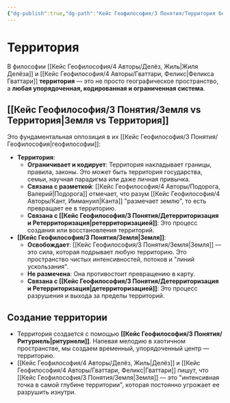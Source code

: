 ```yaml
---
{"dg-publish":true,"dg-path":"Кейс Геофилософия/3 Понятия/Территория бессознательное","permalink":"/kejs-geofilosofiya/3-ponyatiya/territoriya-bessoznatelnoe/","dgShowLocalGraph":true}
---
```


# Территория

В философии [[Кейс Геофилософия/4 Авторы/Делёз, Жиль\|Жиля Делёза]] и [[Кейс Геофилософия/4 Авторы/Гваттари, Феликс\|Феликса Гваттари]] **территория** — это не просто географическое пространство, а **любая упорядоченная, кодированная и ограниченная система**.

## [[Кейс Геофилософия/3 Понятия/Земля vs Территория\|Земля vs Территория]]
Это фундаментальная оппозиция в их [[Кейс Геофилософия/3 Понятия/Геофилософия\|геофилософии]]:
- **Территория**:
    - **Ограничивает и кодирует**: Территория накладывает границы, правила, законы. Это может быть территория государства, семьи, научная парадигма или даже личная привычка.
    - **Связана с разметкой**: [[Кейс Геофилософия/4 Авторы/Подорога, Валерий\|Подорога]] отмечает, что разум [[Кейс Геофилософия/4 Авторы/Кант, Иммануил\|Канта]] "размечает землю", то есть превращает ее в территорию.
    - **Связана с [[Кейс Геофилософия/3 Понятия/Детерриторизация и Ретерриторизация\|ретерриторизацией]]**: Это процесс создания или восстановления территорий.
- **[[Кейс Геофилософия/3 Понятия/Земля\|Земля]]**:
    - **Освобождает**: [[Кейс Геофилософия/3 Понятия/Земля\|Земля]] — это сила, которая подрывает любую территорию. Это пространство чистых интенсивностей, потоков и "линий ускользания".
    - **Не размечена**: Она противостоит превращению в карту.
    - **Связана с [[Кейс Геофилософия/3 Понятия/Детерриторизация и Ретерриторизация\|детерриторизацией]]**: Это процесс разрушения и выхода за пределы территорий.

## Создание территории
- Территория создается с помощью **[[Кейс Геофилософия/3 Понятия/Ритурнель\|ритурнели]]**. Напевая мелодию в хаотичном пространстве, мы создаем временный, упорядоченный центр — территорию.
- [[Кейс Геофилософия/4 Авторы/Делёз, Жиль\|Делёз]] и [[Кейс Геофилософия/4 Авторы/Гваттари, Феликс\|Гваттари]] пишут, что [[Кейс Геофилософия/3 Понятия/Земля\|Земля]] — это "интенсивная точка в самой глубине территории", которая постоянно угрожает ее разрушить изнутри.